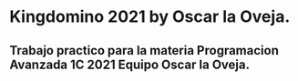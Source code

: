 # Kingdomino 2021 by Oscar la Oveja.
## Trabajo practico para la materia Programacion Avanzada 1C 2021 Equipo Oscar la Oveja.
